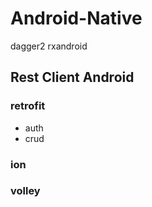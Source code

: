 # Android-Native

dagger2
rxandroid
##  Rest Client Android 
### retrofit
- auth
- crud
### ion
### volley
